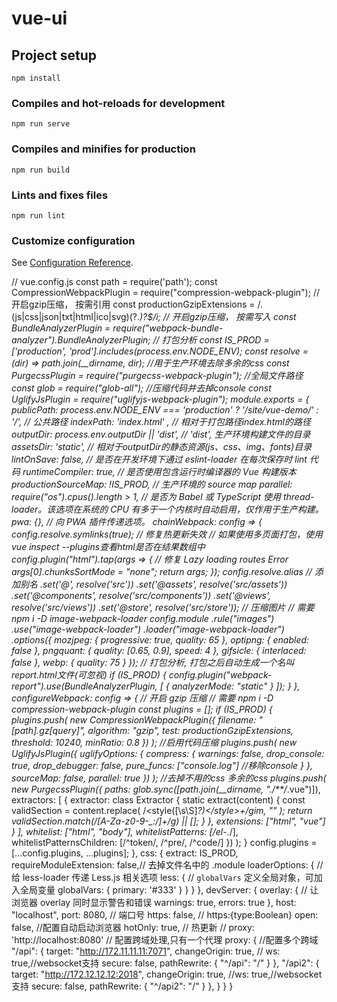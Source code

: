 # vue-ui

## Project setup
```
npm install
```

### Compiles and hot-reloads for development
```
npm run serve
```

### Compiles and minifies for production
```
npm run build
```

### Lints and fixes files
```
npm run lint
```

### Customize configuration
See [Configuration Reference](https://cli.vuejs.org/config/).





// vue.config.js
const path = require('path');
const CompressionWebpackPlugin = require("compression-webpack-plugin"); // 开启gzip压缩， 按需引用
const productionGzipExtensions = /\.(js|css|json|txt|html|ico|svg)(\?.*)?$/i; // 开启gzip压缩， 按需写入
const BundleAnalyzerPlugin = require("webpack-bundle-analyzer").BundleAnalyzerPlugin; // 打包分析
const IS_PROD = ['production', 'prod'].includes(process.env.NODE_ENV);
const resolve = (dir) => path.join(__dirname, dir);
//用于生产环境去除多余的css
const PurgecssPlugin = require("purgecss-webpack-plugin");
//全局文件路径
const glob = require("glob-all");
//压缩代码并去掉console
const UglifyJsPlugin = require("uglifyjs-webpack-plugin");
module.exports = {
  publicPath: process.env.NODE_ENV === 'production' ? '/site/vue-demo/' : '/', // 公共路径
  indexPath: 'index.html' , // 相对于打包路径index.html的路径
  outputDir: process.env.outputDir || 'dist', // 'dist', 生产环境构建文件的目录
  assetsDir: 'static', // 相对于outputDir的静态资源(js、css、img、fonts)目录
  lintOnSave: false, // 是否在开发环境下通过 eslint-loader 在每次保存时 lint 代码
  runtimeCompiler: true, // 是否使用包含运行时编译器的 Vue 构建版本
  productionSourceMap: !IS_PROD, // 生产环境的 source map
  parallel: require("os").cpus().length > 1, // 是否为 Babel 或 TypeScript 使用 thread-loader。该选项在系统的 CPU 有多于一个内核时自动启用，仅作用于生产构建。
  pwa: {}, // 向 PWA 插件传递选项。
  chainWebpack: config => {
    config.resolve.symlinks(true); // 修复热更新失效
    // 如果使用多页面打包，使用vue inspect --plugins查看html是否在结果数组中
    config.plugin("html").tap(args => {
      // 修复 Lazy loading routes Error
      args[0].chunksSortMode = "none";
      return args;
    });
    config.resolve.alias // 添加别名
      .set('@', resolve('src'))
      .set('@assets', resolve('src/assets'))
      .set('@components', resolve('src/components'))
      .set('@views', resolve('src/views'))
      .set('@store', resolve('src/store'));
    // 压缩图片
    // 需要 npm i -D image-webpack-loader
    config.module
      .rule("images")
      .use("image-webpack-loader")
      .loader("image-webpack-loader")
      .options({
        mozjpeg: { progressive: true, quality: 65 },
        optipng: { enabled: false },
        pngquant: { quality: [0.65, 0.9], speed: 4 },
        gifsicle: { interlaced: false },
        webp: { quality: 75 }
      });
    // 打包分析, 打包之后自动生成一个名叫report.html文件(可忽视)
    if (IS_PROD) {
      config.plugin("webpack-report").use(BundleAnalyzerPlugin, [
        {
          analyzerMode: "static"
        }
      ]);
    }
  },
  configureWebpack: config => {
    // 开启 gzip 压缩
    // 需要 npm i -D compression-webpack-plugin
    const plugins = [];
    if (IS_PROD) {
      plugins.push(
        new CompressionWebpackPlugin({
          filename: "[path].gz[query]",
          algorithm: "gzip",
          test: productionGzipExtensions,
          threshold: 10240,
          minRatio: 0.8
        })
      );
      //启用代码压缩
            plugins.push(
                new UglifyJsPlugin({
                    uglifyOptions: {
                        compress: {
                            warnings: false,
                            drop_console: true,
                            drop_debugger: false,
                            pure_funcs: ["console.log"] //移除console
                        }
                    },
                    sourceMap: false,
                    parallel: true
                })
            );
            //去掉不用的css 多余的css
            plugins.push(
                new PurgecssPlugin({
                    paths: glob.sync([path.join(__dirname, "./**/*.vue")]),
                    extractors: [
                        {
                            extractor: class Extractor {
                                static extract(content) {
                                    const validSection = content.replace(
                                        /<style([\s\S]*?)<\/style>+/gim,
                                        ""
                                    );
                                    return validSection.match(/[A-Za-z0-9-_:/]+/g) || [];
                                }
                            },
                            extensions: ["html", "vue"]
                        }
                    ],
                    whitelist: ["html", "body"],
                    whitelistPatterns: [/el-.*/],
                    whitelistPatternsChildren: [/^token/, /^pre/, /^code/]
                })
            );
    }
    config.plugins = [...config.plugins, ...plugins];
  },
  css: {
    extract: IS_PROD,
    requireModuleExtension: false,// 去掉文件名中的 .module
    loaderOptions: {
        // 给 less-loader 传递 Less.js 相关选项
        less: {
          // `globalVars` 定义全局对象，可加入全局变量
          globalVars: {
            primary: '#333'
          }
        }
    }
  },
  devServer: {
      overlay: { // 让浏览器 overlay 同时显示警告和错误
       warnings: true,
       errors: true
      },
      host: "localhost",
      port: 8080, // 端口号
      https: false, // https:{type:Boolean}
      open: false, //配置自动启动浏览器
      hotOnly: true, // 热更新
      // proxy: 'http://localhost:8080'  // 配置跨域处理,只有一个代理
      proxy: { //配置多个跨域
        "/api": {
          target: "http://172.11.11.11:7071",
          changeOrigin: true,
          // ws: true,//websocket支持
          secure: false,
          pathRewrite: {
            "^/api": "/"
          }
        },
        "/api2": {
          target: "http://172.12.12.12:2018",
          changeOrigin: true,
          //ws: true,//websocket支持
          secure: false,
          pathRewrite: {
            "^/api2": "/"
          }
        },
      }
    }
}

